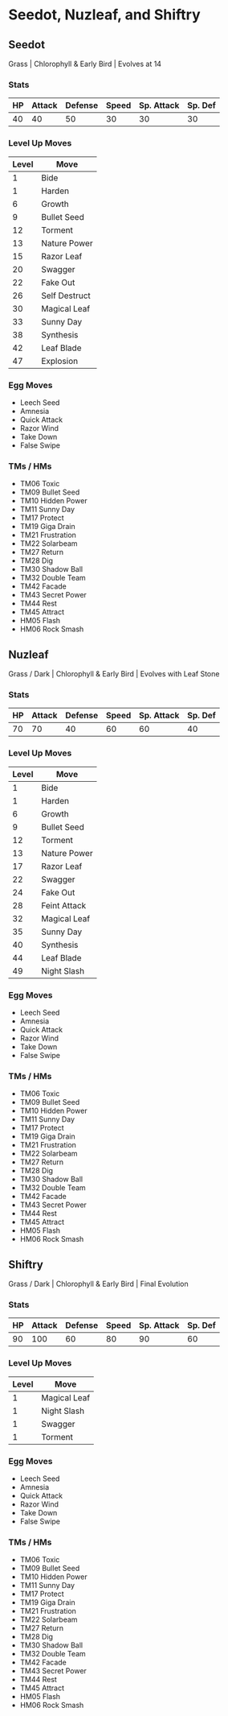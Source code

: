 # Seedot, Nuzleaf, and Shiftry

## Seedot
Grass | Chlorophyll & Early Bird | Evolves at 14

### Stats
| HP | Attack | Defense | Speed | Sp. Attack | Sp. Def |
|--|--|--|--|--|--|
| 40 | 40 | 50 | 30 | 30 | 30 |

### Level Up Moves
| Level | Move |
|--|--|
| 1 | Bide |
| 1 | Harden |
| 6 | Growth |
| 9 | Bullet Seed |
| 12 | Torment |
| 13 | Nature Power |
| 15 | Razor Leaf |
| 20 | Swagger |
| 22 | Fake Out |
| 26 | Self Destruct |
| 30 | Magical Leaf |
| 33 | Sunny Day |
| 38 | Synthesis |
| 42 | Leaf Blade |
| 47 | Explosion |

### Egg Moves
 - Leech Seed
 - Amnesia
 - Quick Attack
 - Razor Wind
 - Take Down
 - False Swipe

### TMs / HMs
 - TM06 Toxic
 - TM09 Bullet Seed
 - TM10 Hidden Power
 - TM11 Sunny Day
 - TM17 Protect
 - TM19 Giga Drain
 - TM21 Frustration
 - TM22 Solarbeam
 - TM27 Return
 - TM28 Dig
 - TM30 Shadow Ball
 - TM32 Double Team
 - TM42 Facade
 - TM43 Secret Power
 - TM44 Rest
 - TM45 Attract
 - HM05 Flash
 - HM06 Rock Smash

## Nuzleaf
Grass / Dark | Chlorophyll & Early Bird | Evolves with Leaf Stone

### Stats
| HP | Attack | Defense | Speed | Sp. Attack | Sp. Def |
|--|--|--|--|--|--|
| 70 | 70 | 40 | 60 | 60 | 40 |

### Level Up Moves
| Level | Move |
|--|--|
| 1 | Bide |
| 1 | Harden |
| 6 | Growth |
| 9 | Bullet Seed |
| 12 | Torment |
| 13 | Nature Power |
| 17 | Razor Leaf |
| 22 | Swagger |
| 24 | Fake Out |
| 28 | Feint Attack |
| 32 | Magical Leaf |
| 35 | Sunny Day |
| 40 | Synthesis |
| 44 | Leaf Blade |
| 49 | Night Slash |

### Egg Moves
 - Leech Seed
 - Amnesia
 - Quick Attack
 - Razor Wind
 - Take Down
 - False Swipe

### TMs / HMs
 - TM06 Toxic
 - TM09 Bullet Seed
 - TM10 Hidden Power
 - TM11 Sunny Day
 - TM17 Protect
 - TM19 Giga Drain
 - TM21 Frustration
 - TM22 Solarbeam
 - TM27 Return
 - TM28 Dig
 - TM30 Shadow Ball
 - TM32 Double Team
 - TM42 Facade
 - TM43 Secret Power
 - TM44 Rest
 - TM45 Attract
 - HM05 Flash
 - HM06 Rock Smash

## Shiftry
Grass / Dark | Chlorophyll & Early Bird | Final Evolution

### Stats
| HP | Attack | Defense | Speed | Sp. Attack | Sp. Def |
|--|--|--|--|--|--|
| 90 | 100 | 60 | 80 | 90 | 60 |

### Level Up Moves
| Level | Move |
|--|--|
| 1 | Magical Leaf |
| 1 | Night Slash |
| 1 | Swagger |
| 1 | Torment |

### Egg Moves
 - Leech Seed
 - Amnesia
 - Quick Attack
 - Razor Wind
 - Take Down
 - False Swipe

### TMs / HMs
 - TM06 Toxic
 - TM09 Bullet Seed
 - TM10 Hidden Power
 - TM11 Sunny Day
 - TM17 Protect
 - TM19 Giga Drain
 - TM21 Frustration
 - TM22 Solarbeam
 - TM27 Return
 - TM28 Dig
 - TM30 Shadow Ball
 - TM32 Double Team
 - TM42 Facade
 - TM43 Secret Power
 - TM44 Rest
 - TM45 Attract
 - HM05 Flash
 - HM06 Rock Smash